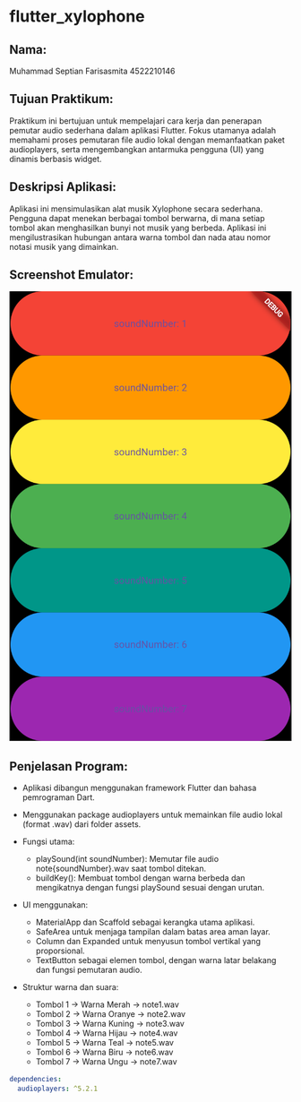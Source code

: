 # flutter_xylophone

## Nama:

Muhammad Septian Farisasmita 4522210146

## Tujuan Praktikum:

Praktikum ini bertujuan untuk mempelajari cara kerja dan penerapan pemutar audio sederhana dalam aplikasi Flutter. Fokus utamanya adalah memahami proses pemutaran file audio lokal dengan memanfaatkan paket audioplayers, serta mengembangkan antarmuka pengguna (UI) yang dinamis berbasis widget.

## Deskripsi Aplikasi:

Aplikasi ini mensimulasikan alat musik Xylophone secara sederhana. Pengguna dapat menekan berbagai tombol berwarna, di mana setiap tombol akan menghasilkan bunyi not musik yang berbeda. Aplikasi ini mengilustrasikan hubungan antara warna tombol dan nada atau nomor notasi musik yang dimainkan.

## Screenshot Emulator:

![XylophoneScreen](assets/images/page_sound.png)

## Penjelasan Program:

- Aplikasi dibangun menggunakan framework Flutter dan bahasa pemrograman Dart.
- Menggunakan package audioplayers untuk memainkan file audio lokal (format .wav) dari folder assets.
- Fungsi utama:
  - playSound(int soundNumber): Memutar file audio note{soundNumber}.wav saat tombol ditekan.
  - buildKey(): Membuat tombol dengan warna berbeda dan mengikatnya dengan fungsi playSound sesuai dengan urutan.
- UI menggunakan:

  - MaterialApp dan Scaffold sebagai kerangka utama aplikasi.
  - SafeArea untuk menjaga tampilan dalam batas area aman layar.
  - Column dan Expanded untuk menyusun tombol vertikal yang proporsional.
  - TextButton sebagai elemen tombol, dengan warna latar belakang dan fungsi pemutaran audio.

- Struktur warna dan suara:
  - Tombol 1 → Warna Merah → note1.wav
  - Tombol 2 → Warna Oranye → note2.wav
  - Tombol 3 → Warna Kuning → note3.wav
  - Tombol 4 → Warna Hijau → note4.wav
  - Tombol 5 → Warna Teal → note5.wav
  - Tombol 6 → Warna Biru → note6.wav
  - Tombol 7 → Warna Ungu → note7.wav

```yaml
dependencies:
  audioplayers: ^5.2.1
```
